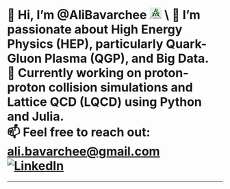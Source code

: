 👋 Hi, I’m @AliBavarchee ![Logo](AliBavar04.png) \\
👀 I’m passionate about High Energy Physics (HEP), particularly Quark-Gluon Plasma (QGP), and Big Data.  
🌱 Currently working on proton-proton collision simulations and Lattice QCD (LQCD) using Python and Julia.  
📫 Feel free to reach out: [ali.bavarchee@gmail.com](mailto:ali.bavarchee@gmail.com)  
[![LinkedIn](https://img.shields.io/badge/LinkedIn-0077B5?style=flat&logo=linkedin&logoColor=white)](https://www.linkedin.com/in/ali-bavarchee-qip/)
====

---




<!---
AliBavarchee/AliBavarchee is a ✨ special ✨ repository because its `README.md` (this file) appears on your GitHub profile.
You can click the Preview link to take a look at your changes.
--->

